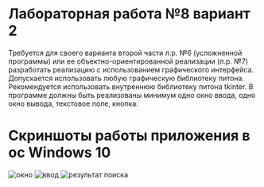 # Лабораторная работа №8 вариант 2
Требуется для своего варианта второй части л.р. №6 (усложненной программы) или ее объектно-ориентированной реализации
 (л.р. №7) разработать реализацию с использованием графического интерфейса. Допускается использовать любую графическую
 библиотеку питона.  Рекомендуется использовать внутреннюю библиотеку питона  tkinter.
 В программе должны быть реализованы минимум одно окно ввода, одно окно вывода, текстовое поле, кнопка.
# Скриншоты работы приложения в ос Windows 10
![окно](https://github.com/Leichenwagen/-labs/assets/124912570/457113a8-1f54-406c-96e0-a0ceeeaa930f)
![ввод](https://github.com/Leichenwagen/-labs/assets/124912570/d43ce78e-1408-4955-915e-afd3b592928e)
![результат поиска](https://github.com/Leichenwagen/-labs/assets/124912570/1956f639-5fc4-4cde-b735-51ac713f6c97)
